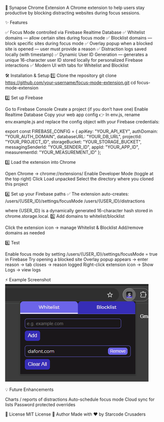 🚀 Synapse Chrome Extension
A Chrome extension to help users stay productive by blocking distracting websites during focus sessions.

✨ Features

✅ Focus Mode controlled via Firebase Realtime Database
✅ Whitelist domains — allow certain sites during focus mode
✅ Blocklist domains — block specific sites during focus mode
✅ Overlay popup when a blocked site is opened — user must provide a reason
✅ Distraction logs saved locally (with timestamp)
✅ Dynamic User ID Generation — generates a unique 16-character user ID stored locally for personalized Firebase interactions
✅ Modern UI with tabs for Whitelist and Blocklist


🛠 Installation & Setup
1️⃣ Clone the repository
git clone https://github.com/your-username/focus-mode-extension.git
cd focus-mode-extension

2️⃣ Set up Firebase

Go to Firebase Console
Create a project (if you don’t have one)
Enable Realtime Database
Copy your web app config
👉 In env.js, rename env.example.js and replace the config object with your Firebase credentials:

export const FIREBASE_CONFIG = {
  apiKey: "YOUR_API_KEY",
  authDomain: "YOUR_AUTH_DOMAIN",
  databaseURL: "YOUR_DB_URL",
  projectId: "YOUR_PROJECT_ID",
  storageBucket: "YOUR_STORAGE_BUCKET",
  messagingSenderId: "YOUR_SENDER_ID",
  appId: "YOUR_APP_ID",
  measurementId: "YOUR_MEASUREMENT_ID"
};

3️⃣ Load the extension into Chrome

Open Chrome → chrome://extensions/
Enable Developer Mode (toggle at the top right)
Click Load unpacked
Select the directory where you cloned this project

4️⃣ Set up your Firebase paths
✅ The extension auto-creates:
/users/{USER_ID}/settings/focusMode
/users/{USER_ID}/distractions

where {USER_ID} is a dynamically generated 16-character hash stored in chrome.storage.local.
5️⃣ Add domains to whitelist/blocklist

Click the extension icon → manage Whitelist & Blocklist
Add/remove domains as needed

6️⃣ Test

Enable focus mode by setting /users/{USER_ID}/settings/focusMode = true in Firebase
Try opening a blocked site
Overlay popup appears → enter reason → tab closes → reason logged
Right-click extension icon → Show Logs → view logs

⚡ Example Screenshot
![Synapse Extension Screenshot](images/extension_ss.png)

💡 Future Enhancements

Charts / reports of distractions
Auto-schedule focus mode
Cloud sync for lists
Password protected overrides

📝 License
MIT License
👑 Author
Made with ❤️ by Starcode Crusaders